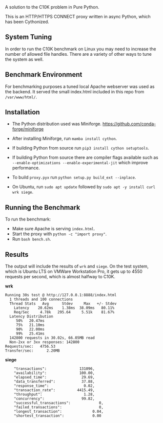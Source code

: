 A solution to the C10K problem in Pure Python.

This is an HTTP/HTTPS CONNECT proxy written in async Python, which has been Cythonized.

## System Tuning

In order to run the C10K benchmark on Linux you may need to increase the number of allowed file handles. There are a variety of other ways to tune the system as well.

## Benchmark Environment

For benchmarking purposes a tuned local Apache webserver was used as the backend. It served the small index.html included in this repo from `/var/www/html/`.

## Installation

- The Python distribution used was Miniforge. https://github.com/conda-forge/miniforge

- After installing Miniforge, run `mamba install cython`.

- If building Python from source run `pip3 install cython setuptools`.

- If building Python from source there are compiler flags available such as `--enable-optimizations --enable-experimental-jit` which improve performance.

- To build `proxy.pyx` run `python setup.py build_ext --inplace`.

- On Ubuntu, run `sudo apt update` followed by `sudo apt -y install curl wrk siege`.

## Running the Benchmark

To run the benchmark:

- Make sure Apache is serving `index.html`.
- Start the proxy with `python -c "import proxy"`.
- Run `bash bench.sh`.

## Results

The output will include the results of `wrk` and `siege`. On the test system, which is Ubuntu LTS on VMWare Workstation Pro, it gets up to 4550 requests per second, which is almost halfway to C10K.

**wrk**

```
Running 30s test @ http://127.0.0.1:8888/index.html
  1 threads and 100 connections
  Thread Stats   Avg      Stdev     Max   +/- Stdev
    Latency    20.62ms    1.38ms  38.09ms   80.11%
    Req/Sec     4.78k   295.64     5.51k    81.67%
  Latency Distribution
     50%   20.47ms
     75%   21.10ms
     90%   22.00ms
     99%   25.41ms
  142800 requests in 30.02s, 66.05MB read
  Non-2xx or 3xx responses: 142800
Requests/sec:   4756.53
Transfer/sec:      2.20MB
```

**siege**

```
	"transactions":			      131096,
	"availability":			      100.00,
	"elapsed_time":			       29.69,
	"data_transferred":		       37.88,
	"response_time":		        0.02,
	"transaction_rate":		     4415.49,
	"throughput":			        1.28,
	"concurrency":			       99.82,
	"successful_transactions":	           0,
	"failed_transactions":		           0,
	"longest_transaction":		        0.04,
	"shortest_transaction":		        0.00
```





